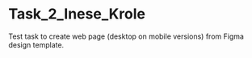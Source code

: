 # Task_2_Inese_Krole
Test task to create web page (desktop on mobile versions) from Figma design template.
